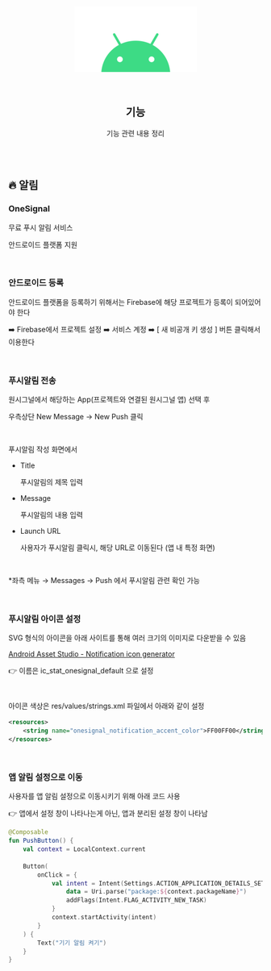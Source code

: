 <div align="center">
  <p>
    <img src="../README.assets/android.png">
  </p>
  <br>
  <h2>기능</h2>
  <p>기능 관련 내용 정리</p>
  <br>
  <br>
</div>






## 🔥 알림

### OneSignal

무료 푸시 알림 서비스

안드로이드 플랫폼 지원

<br>

### 안드로이드 등록

안드로이드 플랫폼을 등록하기 위해서는 Firebase에 해당 프로젝트가 등록이 되어있어야 한다

➡️ Firebase에서 프로젝트 설정 ➡️ 서비스 계정 ➡️ [ 새 비공개 키 생성 ] 버튼 클릭해서 이용한다

<br>

### 푸시알림 전송

원시그널에서 해당하는 App(프로젝트와 연결된 원시그널 앱) 선택 후

우측상단 New Message → New Push 클릭

<br>

푸시알림 작성 화면에서

- Title

  푸시알림의 제목 입력

- Message

  푸시알림의 내용 입력

- Launch URL

  사용자가 푸시알림 클릭시, 해당 URL로 이동된다 (앱 내 특정 화면)

<br>

*좌측 메뉴 → Messages → Push 에서 푸시알림 관련 확인 가능

<br>

### 푸시알림 아이콘 설정

SVG 형식의 아이콘을 아래 사이트를 통해 여러 크기의 이미지로 다운받을 수 있음

[Android Asset Studio - Notification icon generator](https://romannurik.github.io/AndroidAssetStudio/icons-notification.html#source.type=clipart&source.clipart=ac_unit&source.space.trim=1&source.space.pad=0&name=ic_stat_onesignal_default)

👉 이름은 ic_stat_onesignal_default 으로 설정

<br>

아이콘 색상은 res/values/strings.xml 파일에서 아래와 같이 설정

```xml
<resources>
    <string name="onesignal_notification_accent_color">FF00FF00</string>
</resources>
```

<br>

### 앱 알림 설정으로 이동

사용자를 앱 알림 설정으로 이동시키기 위해 아래 코드 사용

👉 앱에서 설정 창이 나타나는게 아닌, 앱과 분리된 설정 창이 나타남

```kotlin
@Composable
fun PushButton() {
    val context = LocalContext.current
    
    Button(
        onClick = {
            val intent = Intent(Settings.ACTION_APPLICATION_DETAILS_SETTINGS).apply {
                data = Uri.parse("package:${context.packageName}")
                addFlags(Intent.FLAG_ACTIVITY_NEW_TASK)
            }
            context.startActivity(intent)
        }
    ) {
        Text("기기 알림 켜기")
    }
}
```
